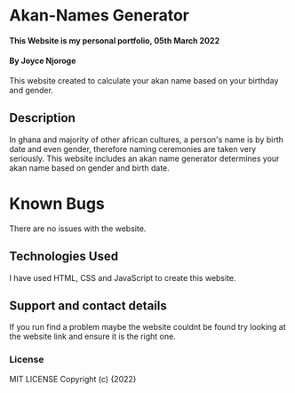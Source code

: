 # Akan-Names Generator
#### This Website is my personal portfolio, 05th March 2022
#### By **Joyce Njoroge**
This website created to calculate your akan name based on your birthday and gender.
## Description
In ghana and majority of other african cultures, a person's name is by birth date and even gender, therefore naming ceremonies are taken very seriously. This website includes an akan name generator determines  your akan name based on gender and birth date.
# Known Bugs
There are no issues with the website.
## Technologies Used
I have used HTML, CSS and JavaScript to create this website.
## Support and contact details
If you run find a problem maybe the website couldnt be found try looking at the website link and ensure it is the right one.
### License
MIT LICENSE
Copyright (c) {2022} 
